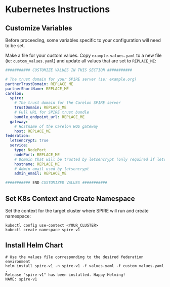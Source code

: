 # Kubernetes Instructions

## Customize Variables

Before proceeding, some variables specific to your configuration will need to be set.

Make a file for your custom values. Copy `example.values.yaml` to a
new file (ie: `custom_values.yaml`) and update all values that are set to `REPLACE_ME`:

```yaml
########### CUSTOMIZE VALUES IN THIS SECTION ###########

# The trust domain for your SPIRE server (ie: example.org)
partnerTrustDomain: REPLACE_ME
partnerShortName: REPLACE_ME
carelon:
  spire:
    # The trust domain for the Carelon SPIRE server
    trustDomain: REPLACE_ME
    # Full URL for SPIRE trust bundle
    bundle_endpoint_url: REPLACE_ME
  gateway:
    # Hostname of the Carelon HOS gateway
    host: REPLACE_ME
federation:
  letsencrypt: true
  service:
    type: NodePort
    nodePort: REPLACE_ME
    # Domain that will be trusted by letsencrypt (only required if letsencrypt is true)
    hostname: REPLACE_ME
    # Admin email used by letsencrypt
    admin_email: REPLACE_ME

########### END CUSTOMIZED VALUES ###########
```

## Set K8s Context and Create Namespace

Set the context for the target cluster where SPIRE will run and create namespace:

```shell
kubectl config use-context <YOUR_CLUSTER>
kubectl create namespace spire-v1
```

## Install Helm Chart

```shell
# Use the values file corresponding to the desired federation environment
helm install spire-v1 -n spire-v1 -f values.yaml -f custom_values.yaml .
Release "spire-v1" has been installed. Happy Helming!
NAME: spire-v1
```